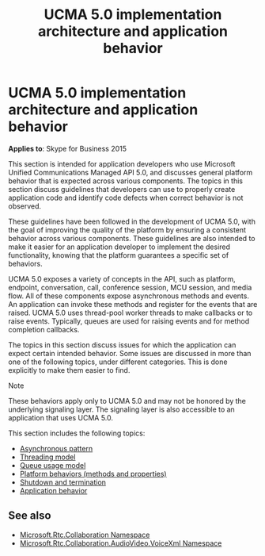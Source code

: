 ﻿---
title: UCMA 5.0 implementation architecture and application behavior
description: Describes general platform behavior that is expected across various components for Microsoft Unified Communications Managed API 5.0.
TOCTitle: UCMA 5.0 implementation architecture and application behavior
ms:assetid: 583aba66-4638-4158-b8fd-e22619d89dad
ms:mtpsurl: https://msdn.microsoft.com/library/Dn466075(v=office.16)
ms:contentKeyID: 65240009
ms.date: 07/27/2015
mtps_version: v=office.16
---

# UCMA 5.0 implementation architecture and application behavior

**Applies to**: Skype for Business 2015

This section is intended for application developers who use Microsoft Unified Communications Managed API 5.0, and discusses general platform behavior that is expected across various components. The topics in this section discuss guidelines that developers can use to properly create application code and identify code defects when correct behavior is not observed. 

These guidelines have been followed in the development of UCMA 5.0, with the goal of improving the quality of the platform by ensuring a consistent behavior across various components. These guidelines are also intended to make it easier for an application developer to implement the desired functionality, knowing that the platform guarantees a specific set of behaviors.

UCMA 5.0 exposes a variety of concepts in the API, such as platform, endpoint, conversation, call, conference session, MCU session, and media flow. All of these components expose asynchronous methods and events. An application can invoke these methods and register for the events that are raised. UCMA 5.0 uses thread-pool worker threads to make callbacks or to raise events. Typically, queues are used for raising events and for method completion callbacks. 

The topics in this section discuss issues for which the application can expect certain intended behavior. Some issues are discussed in more than one of the following topics, under different categories. This is done explicitly to make them easier to find.

> [!NOTE]
> These behaviors apply only to UCMA 5.0 and may not be honored by the underlying signaling layer. The signaling layer is also accessible to an application that uses UCMA 5.0.

This section includes the following topics:

- [Asynchronous pattern](asynchronous-pattern.md)
- [Threading model](threading-model.md)
- [Queue usage model](queue-usage-model.md)
- [Platform behaviors (methods and properties)](platform-behaviors-methods-and-properties.md)
- [Shutdown and termination](shutdown-and-termination.md)
- [Application behavior](application-behavior.md)

## See also

- [Microsoft.Rtc.Collaboration Namespace](/dotnet/api/microsoft.rtc.collaboration&preserve-view=true)
- [Microsoft.Rtc.Collaboration.AudioVideo.VoiceXml Namespace](/dotnet/api/Microsoft.Rtc.Collaboration.AudioVideo.VoiceXml&preserve-view=true)